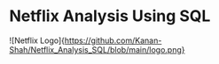 # Netflix Analysis Using SQL
![Netflix Logo]{https://github.com/Kanan-Shah/Netflix_Analysis_SQL/blob/main/logo.png}
